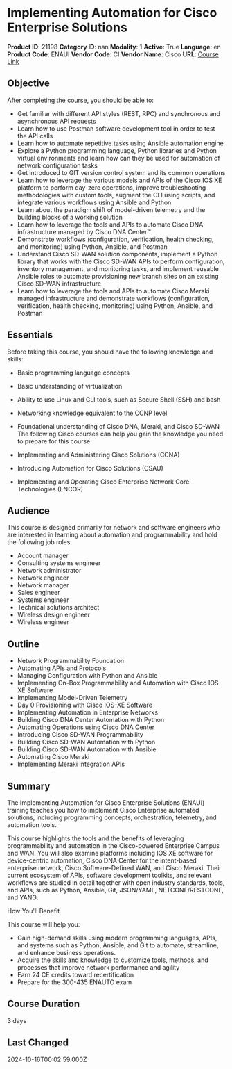 # Implementing Automation for Cisco Enterprise Solutions

**Product ID**: 21198
**Category ID**: nan
**Modality**: 1
**Active**: True
**Language**: en
**Product Code**: ENAUI
**Vendor Code**: CI
**Vendor Name**: Cisco
**URL**: [Course Link](https://www.fastlaneus.com/course/cisco-enaui)

## Objective
After completing the course, you should be able to:


- Get familiar with different API styles (REST, RPC) and synchronous and asynchronous API requests
- Learn how to use Postman software development tool in order to test the API calls
- Learn how to automate repetitive tasks using Ansible automation engine
- Explore a Python programming language, Python libraries and Python virtual environments and learn how can they be used for automation of network configuration tasks
- Get introduced to GIT version control system and its common operations
- Learn how to leverage the various models and APIs of the Cisco IOS XE platform to perform day-zero operations, improve troubleshooting methodologies with custom tools, augment the CLI using scripts, and integrate various workflows using Ansible and Python
- Learn about the paradigm shift of model-driven telemetry and the building blocks of a working solution
- Learn how to leverage the tools and APIs to automate Cisco DNA infrastructure managed by Cisco DNA Center™
- Demonstrate workflows (configuration, verification, health checking, and monitoring) using Python, Ansible, and Postman
- Understand Cisco SD-WAN solution components, implement a Python library that works with the Cisco SD-WAN APIs to perform configuration, inventory management, and monitoring tasks, and implement reusable Ansible roles to automate provisioning new branch sites on an existing Cisco SD-WAN infrastructure
- Learn how to leverage the tools and APIs to automate Cisco Meraki managed infrastructure and demonstrate workflows (configuration, verification, health checking, monitoring) using Python, Ansible, and Postman

## Essentials
Before taking this course, you should have the following knowledge and skills:


- Basic programming language concepts
- Basic understanding of virtualization
- Ability to use Linux and CLI tools, such as Secure Shell (SSH) and bash
- Networking knowledge equivalent to the CCNP level
- Foundational understanding of Cisco DNA, Meraki, and Cisco SD-WAN
The following Cisco courses can help you gain the knowledge you need to prepare for this course:


- Implementing and Administering Cisco Solutions (CCNA)
- Introducing Automation for Cisco Solutions (CSAU)
- Implementing and Operating Cisco Enterprise Network Core Technologies (ENCOR)

## Audience
This course is designed primarily for network and software engineers who are interested in learning about automation and programmability and hold the following job roles:



- Account manager
- Consulting systems engineer
- Network administrator
- Network engineer
- Network manager
- Sales engineer
- Systems engineer
- Technical solutions architect
- Wireless design engineer
- Wireless engineer

## Outline
- Network Programmability Foundation
- Automating APIs and Protocols
- Managing Configuration with Python and Ansible
- Implementing On-Box Programmability and Automation with Cisco IOS XE Software
- Implementing Model-Driven Telemetry
- Day 0 Provisioning with Cisco IOS-XE Software
- Implementing Automation in Enterprise Networks
- Building Cisco DNA Center Automation with Python
- Automating Operations using Cisco DNA Center
- Introducing Cisco SD-WAN Programmability
- Building Cisco SD-WAN Automation with Python
- Building Cisco SD-WAN Automation with Ansible
- Automating Cisco Meraki
- Implementing Meraki Integration APIs

## Summary
The Implementing Automation for Cisco Enterprise Solutions (ENAUI) training teaches you how to implement Cisco Enterprise automated solutions, including programming concepts, orchestration, telemetry, and automation tools.

This course highlights the tools and the benefits of leveraging programmability and automation in the Cisco-powered Enterprise Campus and WAN. You will also examine platforms including IOS XE software for device-centric automation, Cisco DNA Center for the intent-based enterprise network, Cisco Software-Defined WAN, and Cisco Meraki. Their current ecosystem of APIs, software development toolkits, and relevant workflows are studied in detail together with open industry standards, tools, and APIs, such as Python, Ansible, Git, JSON/YAML, NETCONF/RESTCONF, and YANG.
 
How You'll Benefit


This course will help you:


- Gain high-demand skills using modern programming languages, APIs, and systems such as Python, Ansible, and Git to automate, streamline, and enhance business operations.
- Acquire the skills and knowledge to customize tools, methods, and processes that improve network performance and agility
- Earn 24 CE credits toward recertification
- Prepare for the 300-435 ENAUTO exam

## Course Duration
3 days

## Last Changed
2024-10-16T00:02:59.000Z
